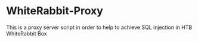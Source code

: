 # WhiteRabbit-Proxy
This is a proxy server script in order to help to achieve SQL injection in HTB WhiteRabbit Box
